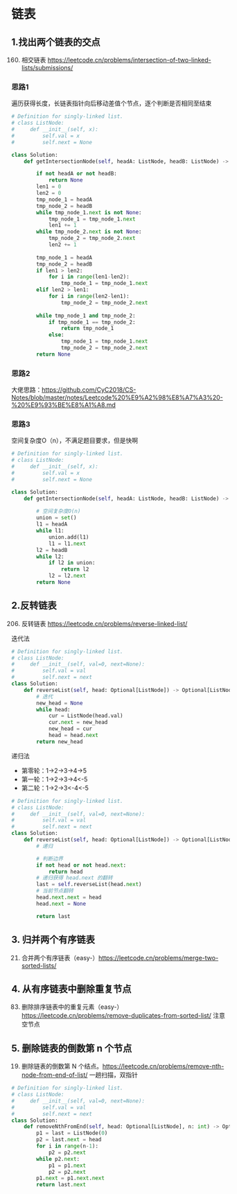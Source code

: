# 链表

## 1.找出两个链表的交点

160. 相交链表
https://leetcode.cn/problems/intersection-of-two-linked-lists/submissions/


### 思路1
遍历获得长度，长链表指针向后移动差值个节点，逐个判断是否相同至结束


``` python
# Definition for singly-linked list.
# class ListNode:
#     def __init__(self, x):
#         self.val = x
#         self.next = None

class Solution:
    def getIntersectionNode(self, headA: ListNode, headB: ListNode) -> Optional[ListNode]:

        if not headA or not headB:
            return None 
        len1 = 0
        len2 = 0
        tmp_node_1 = headA
        tmp_node_2 = headB
        while tmp_node_1.next is not None:
            tmp_node_1 = tmp_node_1.next
            len1 += 1
        while tmp_node_2.next is not None:
            tmp_node_2 = tmp_node_2.next
            len2 += 1
        
        tmp_node_1 = headA
        tmp_node_2 = headB
        if len1 > len2:
            for i in range(len1-len2):
                tmp_node_1 = tmp_node_1.next
        elif len2 > len1:
            for i in range(len2-len1):
                tmp_node_2 = tmp_node_2.next
        
        while tmp_node_1 and tmp_node_2:
            if tmp_node_1 == tmp_node_2:
                return tmp_node_1
            else:
                tmp_node_1 = tmp_node_1.next
                tmp_node_2 = tmp_node_2.next
        return None
``` 
### 思路2

大佬思路：https://github.com/CyC2018/CS-Notes/blob/master/notes/Leetcode%20%E9%A2%98%E8%A7%A3%20-%20%E9%93%BE%E8%A1%A8.md

### 思路3
空间复杂度O（n），不满足题目要求，但是快啊

``` python
# Definition for singly-linked list.
# class ListNode:
#     def __init__(self, x):
#         self.val = x
#         self.next = None

class Solution:
    def getIntersectionNode(self, headA: ListNode, headB: ListNode) -> Optional[ListNode]:
        
        # 空间复杂度O(n)
        union = set()
        l1 = headA
        while l1:
            union.add(l1)
            l1 = l1.next
        l2 = headB
        while l2:
            if l2 in union:
                return l2
            l2 = l2.next 
        return None 

```
## 2.反转链表
206. 反转链表
https://leetcode.cn/problems/reverse-linked-list/

迭代法
``` python 
# Definition for singly-linked list.
# class ListNode:
#     def __init__(self, val=0, next=None):
#         self.val = val
#         self.next = next
class Solution:
    def reverseList(self, head: Optional[ListNode]) -> Optional[ListNode]:
        # 迭代
        new_head = None 
        while head:
            cur = ListNode(head.val)
            cur.next = new_head
            new_head = cur  
            head = head.next 
        return new_head
```

递归法
+ 第零轮：1->2->3->4->5
+ 第一轮：1->2->3->4<-5
+ 第二轮：1->2->3<-4<-5
``` python
# Definition for singly-linked list.
# class ListNode:
#     def __init__(self, val=0, next=None):
#         self.val = val
#         self.next = next
class Solution:
    def reverseList(self, head: Optional[ListNode]) -> Optional[ListNode]:
        # 递归

        # 判断边界
        if not head or not head.next:
            return head
        # 递归获得 head.next 的翻转
        last = self.reverseList(head.next)
        # 当前节点翻转
        head.next.next = head 
        head.next = None 

        return last
```

## 3. 归并两个有序链表
21. 合并两个有序链表（easy-）https://leetcode.cn/problems/merge-two-sorted-lists/

## 4. 从有序链表中删除重复节点
83. 删除排序链表中的重复元素（easy-）https://leetcode.cn/problems/remove-duplicates-from-sorted-list/
注意空节点

## 5. 删除链表的倒数第 n 个节点
19. 删除链表的倒数第 N 个结点。https://leetcode.cn/problems/remove-nth-node-from-end-of-list/
一趟扫描，双指针
``` python
# Definition for singly-linked list.
# class ListNode:
#     def __init__(self, val=0, next=None):
#         self.val = val
#         self.next = next
class Solution:
    def removeNthFromEnd(self, head: Optional[ListNode], n: int) -> Optional[ListNode]:
        p1 = last = ListNode(0)
        p2 = last.next = head 
        for i in range(n-1):
            p2 = p2.next 
        while p2.next:
            p1 = p1.next 
            p2 = p2.next 
        p1.next = p1.next.next 
        return last.next
```

